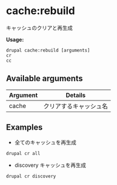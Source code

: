 # cache:rebuild
キャッシュのクリアと再生成

**Usage:**
```
drupal cache:rebuild [arguments]
cr
cc
```

## Available arguments
Argument | Details
---------|-------------
cache | クリアするキャッシュ名

## Examples
* 全てのキャッシュを再生成
```
drupal cr all
```
* discovery キャッシュを再生成
```
drupal cr discovery
```
